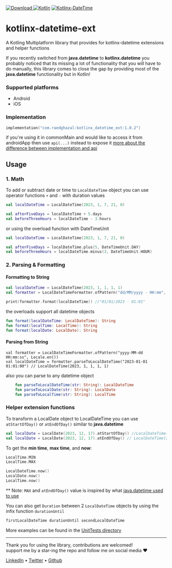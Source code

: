 [![Download](https://img.shields.io/maven-central/v/com.raedghazal/kotlinx_datetime_ext) ](https://repo1.maven.org/maven2/com/raedghazal/kotlinx_datetime_ext)
[![Kotlin](https://img.shields.io/badge/kotlin-1.9.21-blue.svg?logo=kotlin)](http://kotlinlang.org)
[![Kotlinx-DateTime](https://img.shields.io/badge/kotlinx--datetime-0.5.0-blue)](https://github.com/Kotlin/kotlinx-datetime)
# kotlinx-datetime-ext
A Kotling Multiplatform library that provides for kotlinx-datetime extensions and helper functions

If you recently switched from **java.datetime** to **kotlinx.datetime** you probably noticed that its missing a lot of functionality that you will have to do manually, this library comes to close the gap by providing most of the **java.datetime** functionality but in Kotlin!


### Supported platforms
- Android
- iOS


### Implementation
```kt
implementation("com.raedghazal:kotlinx_datetime_ext:1.0.2")
```
if you're using it in commonMain and would like to access it from androidApp then use `api(...)` instead to expose it [more about the difference between implementation and api](https://stackoverflow.com/a/44419574/10834775)



## Usage


### 1. Math
To add or subtract date or time to `LocalDateTime` object
you can use operator functions `+` and `-` with duration values
```kt
val localDateTime = LocalDateTime(2023, 1, 7, 21, 0)

val afterFiveDays = localDateTime + 5.days
val beforeThreeHours = localDateTime - 3.hours
```

or using the overload function with DateTimeUnit
```kt
val localDateTime = LocalDateTime(2023, 1, 7, 21, 0)

val afterFiveDays = localDateTime.plus(5, DateTimeUnit.DAY)
val beforeThreeHours = localDateTime.minus(3, DateTimeUnit.HOUR)
```

### 2. Parsing & Formatting
#### Formatting to String

```kt
val localDateTime = LocalDateTime(2023, 1, 1, 1, 1)
val formatter = LocalDateTimeFormatter.ofPattern("dd/MM/yyyy - HH:mm", Locale.en())

print(formatter.format(localDateTime)) //"01/01/2023 - 01:01"
```
the overloads support all datetime objects
```kt
fun format(localDateTime: LocalDateTime): String
fun format(localTime: LocalTime): String
fun format(localDate: LocalDate): String
```

#### Parsing from String
```
val formatter = LocalDateTimeFormatter.ofPattern("yyyy-MM-dd HH:mm:ss", Locale.en())
val localDateTime = formatter.parseToLocalDateTime("2023-01-01 01:01:00") // LocalDateTime(2023, 1, 1, 1, 1)
```
also you can parse to any datetime object
```kt
    fun parseToLocalDateTime(str: String): LocalDateTime
    fun parseToLocalDate(str: String): LocalDate
    fun parseToLocalTime(str: String): LocalTime
```

### Helper extension functions

To transform a LocalDate object to LocalDateTime you can use `atStartOfDay()` or `atEndOfDay()` similar to **java.datetime**

```kt
val localDate = LocalDate(2023, 12, 17).atStartOfDay() //LocalDateTime(2023, 12, 17, 0, 0)
val localDate = LocalDate(2023, 12, 17).atEndOfDay() // LocalDateTime(2023, 12, 17, 23, 59, 59, 999999999)
```

To get the **min time**, **max time**, and **now**:
```kt
LocalTime.MIN
LocalTime.MAX

LocalDateTime.now()
LocalDate.now()
LocalTime.now()
```

** Note: `MAX` and `atEndOfDay()` value is inspired by what [java.datetime used to use](https://cs.android.com/android/platform/superproject/+/master:libcore/ojluni/src/main/java/java/time/LocalTime.java;drc=63ed7b354cbcc49d2f05037026921b59be49d342;l=128)

You can also get `Duration` between 2 `LocalDateTime` objects by using the infix function `durationUntil`
```kt
firstLocalDateTime durationUntil secondLocalDateTime
```

More examples can be found in the [UnitTests directory](https://github.com/RaedGhazal/kotlinx-datetime-ext/tree/main/shared/src/commonTest/kotlin/com/raedghazal/kotlinx_datetime_ext)

---
Thank you for using the library, contributions are welcomed!  
support me by a star-ing the repo and follow me on social media ❤️

[LinkedIn](https://www.linkedin.com/in/raed-o-ghazal/) • [Twitter](https://twitter.com/RaedOGhazal) • [Github](https://github.com/RaedGhazal)
